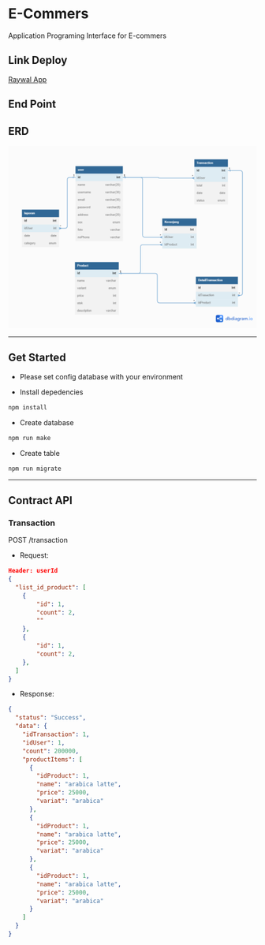 # E-Commers

Application Programing Interface for E-commers

## Link Deploy

[Raywal App](https://e-commerce-production-9d8e.up.railway.app/)

## End Point

## ERD

![ERD](./doc/img/erd.png)

---

## Get Started

- Please set config database with your environment

- Install depedencies

```bash
npm install
```

- Create database

```bash
npm run make
```

- Create table

```bash
npm run migrate
```

---

## Contract API

### Transaction

POST /transaction

- Request:

```json
Header: userId
{
  "list_id_product": [
    {
        "id": 1,
        "count": 2,
        ""
    },
    {
        "id": 1,
        "count": 2,
    },
  ]
}
```

- Response:

```json
{
  "status": "Success",
  "data": {
    "idTransaction": 1,
    "idUser": 1,
    "count": 200000,
    "productItems": [
      {
        "idProduct": 1,
        "name": "arabica latte",
        "price": 25000,
        "variat": "arabica"
      },
      {
        "idProduct": 1,
        "name": "arabica latte",
        "price": 25000,
        "variat": "arabica"
      },
      {
        "idProduct": 1,
        "name": "arabica latte",
        "price": 25000,
        "variat": "arabica"
      }
    ]
  }
}
```
